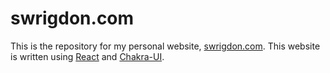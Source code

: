 # swrigdon.com

This is the repository for my personal website, [swrigdon.com](https://www.swrigdon.com).
This website is written using [React](https://react.dev/) and [Chakra-UI](https://chakra-ui.com/).
